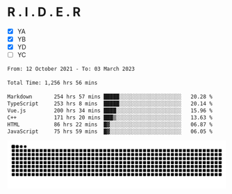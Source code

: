 # R . I . D . E . R

- [x] YA
- [x] YB
- [x] YD
- [ ] YC

<!--START_SECTION:waka-->

```text
From: 12 October 2021 - To: 03 March 2023

Total Time: 1,256 hrs 56 mins

Markdown       254 hrs 57 mins █████░░░░░░░░░░░░░░░░░░░░   20.28 %
TypeScript     253 hrs 8 mins  █████░░░░░░░░░░░░░░░░░░░░   20.14 %
Vue.js         200 hrs 34 mins ████░░░░░░░░░░░░░░░░░░░░░   15.96 %
C++            171 hrs 20 mins ███▒░░░░░░░░░░░░░░░░░░░░░   13.63 %
HTML           86 hrs 22 mins  █▓░░░░░░░░░░░░░░░░░░░░░░░   06.87 %
JavaScript     75 hrs 59 mins  █▓░░░░░░░░░░░░░░░░░░░░░░░   06.05 %
```

<!--END_SECTION:waka-->

![](https://raw.githubusercontent.com/kok-s0s/kok-s0s/main/assets/github-contribution-grid-snake.svg)
